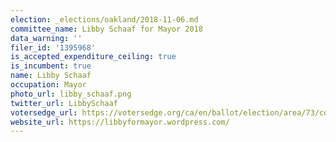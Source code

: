 ```yaml
---
election: _elections/oakland/2018-11-06.md
committee_name: Libby Schaaf for Mayor 2018
data_warning: ''
filer_id: '1395968'
is_accepted_expenditure_ceiling: true
is_incumbent: true
name: Libby Schaaf
occupation: Mayor
photo_url: libby_schaaf.png
twitter_url: LibbySchaaf
votersedge_url: https://votersedge.org/ca/en/ballot/election/area/73/contests/contest/17342/candidate/139773?&county=alameda%20county&election_authority_id=1
website_url: https://libbyformayor.wordpress.com/
---
```

